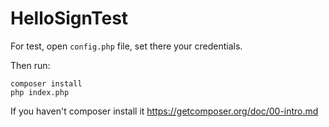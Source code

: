 # HelloSignTest


For test, open `config.php` file, set there your credentials.

Then run:

```shell
composer install
php index.php
```

If you haven't composer install it https://getcomposer.org/doc/00-intro.md